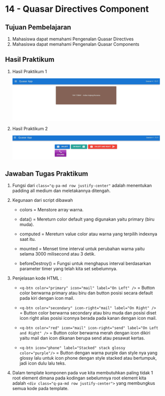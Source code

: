 # 14 - Quasar Directives Component

## Tujuan Pembelajaran

1. Mahasiswa dapat memahami Pengenalan Quasar Directives
2. Mahasiswa dapat memahami Pengenalan Quasar Components

## Hasil Praktikum

1. Hasil Praktikum 1

   ![SS](img/Screenshot_1.jpg)

2. Hasil Praktikum 2

   ![SS](img/Screenshot_2.jpg)

## Jawaban Tugas Praktikum

1. Fungsi dari `class="q-pa-md row justify-center"` adalah menentukan padding all medium dan meletakannya ditengah.

2. Kegunaan dari script dibawah

   - colors = Menstore array warna.

   - data() = Mereturn color default yang digunakan yaitu primary (biru muda).

   - computed = Mereturn value color atau warna yang terpilih indexnya saat itu.

   - mounted = Menset time interval untuk perubahan warna yaitu selama 3000 milisecond atau 3 detik.

   - beforeDestroy() = Fungsi untuk menghapus interval berdasarkan parameter timer yang telah kita set sebelumnya.

3. Penjelasan kode HTML :

   - `<q-btn color="primary" icon="mail" label="On Left" />` = Button color berwarna primary atau biru dan button posisi secara default pada kiri dengan icon mail.

   - `<q-btn color="secondary" icon-right="mail" label="On Right" />` = Button color berwarna secondary atau biru muda dan posisi diset icon right alias posisi iconnya berada pada kanan dengan icon mail.

   - `<q-btn color="red" icon="mail" icon-right="send" label="On Left and Right" />` = Button color berwarna merah dengan icon dikiri yaitu mail dan icon dikanan berupa send atau pesawat kertas.

   - `<q-btn icon="phone" label="Stacked" stack glossy color="purple"/>` = Button dengan warna purple dan style nya yang glossy lalu untuk icon phone dengan style stacked atau bertumpuk, jadi icon dulu lalu teks.

4. Dalam template komponen pada vue kita membutuhkan paling tidak 1 root element dimana pada kodingan sebelumnya root element kita adalah `<div class="q-pa-md row justify-center">` yang membungkus semua kode pada template.
